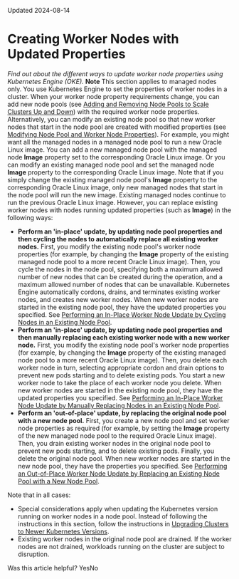Updated 2024-08-14
# Creating Worker Nodes with Updated Properties
_Find out about the different ways to update worker node properties using Kubernetes Engine (OKE)._
**Note** This section applies to managed nodes only.
You use Kubernetes Engine to set the properties of worker nodes in a cluster. When your worker node property requirements change, you can add new node pools (see [Adding and Removing Node Pools to Scale Clusters Up and Down](https://docs.oracle.com/en-us/iaas/Content/ContEng/Tasks/contengscalingclusters.htm#contengscalingclusters "Find out how to add and remove node pools to scale up and scale down the Kubernetes clusters you've created using Kubernetes Engine \(OKE\).")) with the required worker node properties. Alternatively, you can modify an existing node pool so that new worker nodes that start in the node pool are created with modified properties (see [Modifying Node Pool and Worker Node Properties](https://docs.oracle.com/en-us/iaas/Content/ContEng/Tasks/contengmodifyingnodepool.htm#top "Find out how to modify properties of existing node pools and worker nodes you've created using Kubernetes Engine \(OKE\).")).
For example, you might want all the managed nodes in a managed node pool to run a new Oracle Linux image. You can add a new managed node pool with the managed node **Image** property set to the corresponding Oracle Linux image. Or you can modify an existing managed node pool and set the managed node **Image** property to the corresponding Oracle Linux image.
Note that if you simply change the existing managed node pool's **Image** property to the corresponding Oracle Linux image, only new managed nodes that start in the node pool will run the new image. Existing managed nodes continue to run the previous Oracle Linux image. However, you can replace existing worker nodes with nodes running updated properties (such as **Image**) in the following ways:
  * **Perform an 'in-place' update, by updating node pool properties and then cycling the nodes to automatically replace all existing worker nodes.** First, you modify the existing node pool's worker node properties (for example, by changing the **Image** property of the existing managed node pool to a more recent Oracle Linux image). Then, you cycle the nodes in the node pool, specifying both a maximum allowed number of new nodes that can be created during the operation, and a maximum allowed number of nodes that can be unavailable. Kubernetes Engine automatically cordons, drains, and terminates existing worker nodes, and creates new worker nodes. When new worker nodes are started in the existing node pool, they have the updated properties you specified. See [Performing an In-Place Worker Node Update by Cycling Nodes in an Existing Node Pool](https://docs.oracle.com/en-us/iaas/Content/ContEng/Tasks/contengupgradingimageworkernode_topic-Performing_an_InPlace_Worker_Node_Update_By_Cycling_an_Existing_Node_Pool.htm#contengupgradingimageworkernode_topic-Performing_an_InPlace_Worker_Node_Update_By_Cycling_an_Existing_Node_Pool "Find out how to update the properties of worker nodes in a node pool by changing properties of the existing node pool, and then cycling the nodes, using Kubernetes Engine \(OKE\).").
  * **Perform an 'in-place' update, by updating node pool properties and then manually replacing each existing worker node with a new worker node.** First, you modify the existing node pool's worker node properties (for example, by changing the **Image** property of the existing managed node pool to a more recent Oracle Linux image). Then, you delete each worker node in turn, selecting appropriate cordon and drain options to prevent new pods starting and to delete existing pods. You start a new worker node to take the place of each worker node you delete. When new worker nodes are started in the existing node pool, they have the updated properties you specified. See [Performing an In-Place Worker Node Update by Manually Replacing Nodes in an Existing Node Pool](https://docs.oracle.com/en-us/iaas/Content/ContEng/Tasks/contengupgradingimageworkernode_topic-Performing_an_InPlace_Worker_Node_Update_By_Updating_an_Existing_Node_Pool.htm#contengupgradingimageworkernode_topic-Performing_an_InPlace_Worker_Node_Update_By_Updating_an_Existing_Node_Pool "Find out how to update the properties of worker nodes in a node pool by changing properties of the existing node pool, using Kubernetes Engine \(OKE\).").
  * **Perform an 'out-of-place' update, by replacing the original node pool with a new node pool.** First, you create a new node pool and set worker node properties as required (for example, by setting the **Image** property of the new managed node pool to the required Oracle Linux image). Then, you drain existing worker nodes in the original node pool to prevent new pods starting, and to delete existing pods. Finally, you delete the original node pool. When new worker nodes are started in the new node pool, they have the properties you specified. See [Performing an Out-of-Place Worker Node Update by Replacing an Existing Node Pool with a New Node Pool](https://docs.oracle.com/en-us/iaas/Content/ContEng/Tasks/contengupgradingimageworkernode_topic-Performing_an_OutofPlace_Worker_Node_Update_by_Replacing_an_Existing_Node_Pool_with_a_New_Node_Pool.htm#contengupgradingimageworkernode_topic-Performing_an_OutofPlace_Worker_Node_Update_by_Replacing_an_Existing_Node_Pool_with_a_New_Node_Pool "Find out how to update the properties of worker nodes in a node pool by replacing the original node pool with a new node pool that has new worker nodes with the required properties, using Kubernetes Engine \(OKE\).").


Note that in all cases:
  * Special considerations apply when updating the Kubernetes version running on worker nodes in a node pool. Instead of following the instructions in this section, follow the instructions in [Upgrading Clusters to Newer Kubernetes Versions](https://docs.oracle.com/en-us/iaas/Content/ContEng/Concepts/contengaboutupgradingclusters.htm#Upgrading_Clusters_to_Newer_Kubernetes_Versions "Find out about the different ways to upgrade control plane nodes and worker nodes to newer Kubernetes versions using Kubernetes Engine \(OKE\).").
  * Existing worker nodes in the original node pool are drained. If the worker nodes are not drained, workloads running on the cluster are subject to disruption.


Was this article helpful?
YesNo

